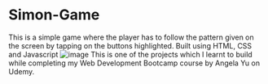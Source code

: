 # Simon-Game

This is a simple game where the player has to follow the pattern given on the screen by tapping on the buttons highlighted.
Built using HTML, CSS and Javascript
![image](https://user-images.githubusercontent.com/67961115/113545923-b1185a00-9608-11eb-9bea-81ea5542dfca.png)
This is one of the projects which I learnt to build while completing my Web Development Bootcamp course by Angela Yu on Udemy.
